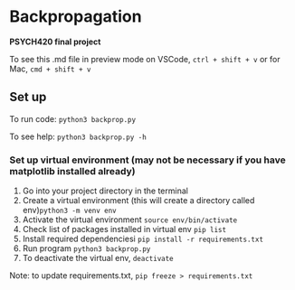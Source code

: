 # Backpropagation

**PSYCH420 final project**

To see this .md file in preview mode on VSCode, `ctrl + shift + v` or for Mac, `cmd + shift + v`

## Set up

To run code: `python3 backprop.py`

To see help: `python3 backprop.py -h`

### Set up virtual environment (may not be necessary if you have matplotlib installed already)

1. Go into your project directory in the terminal
2. Create a virtual environment (this will create a directory called env)`python3 -m venv env`
3. Activate the virtual environment `source env/bin/activate`
4. Check list of packages installed in virtual env `pip list`
5. Install required dependenciesi `pip install -r requirements.txt`
6. Run program `python3 backprop.py`
7. To deactivate the virtual env, `deactivate`

Note: to update requirements.txt, `pip freeze > requirements.txt`
